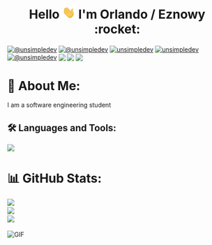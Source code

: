 <h1 align="center">Hello <img src="https://raw.githubusercontent.com/ABSphreak/ABSphreak/master/gifs/Hi.gif" width="30px" >  I'm Orlando / Eznowy :rocket: </h1> 
 
<p align="left">
  <a href="https://www.youtube.com/@unsimpledev" target="blank"><img align="center" src="https://img.shields.io/badge/YouTube-FF0000?style=for-the-badge&logo=youtube&logoColor=white" alt="@unsimpledev"  /></a>
<a href="https://www.tiktok.com/@eznowy?is_from_webapp=1&sender_device=pc" target="blank"><img align="center" src="https://img.shields.io/badge/TikTok-000000?style=for-the-badge&logo=tiktok&logoColor=white" alt="@unsimpledev" /></a> 
<a href="https://www.linkedin.com/in/orlando-meza-negreiros-41382b199/" target="blank"><img align="center" src="https://img.shields.io/badge/LinkedIn-0077B5?style=for-the-badge&logo=linkedin&logoColor=white" alt="unsimpledev"/></a>
<a href="https://www.facebook.com/Eznowy" target="blank"><img align="center" src="https://img.shields.io/badge/Facebook-1877F2?style=for-the-badge&logo=facebook&logoColor=white" alt="unsimpledev"  /></a>
<a href = "mailto:unsimpledev@gmail.com" target="blank"><img align="center" src="https://img.shields.io/badge/Gmail-D14836?style=for-the-badge&logo=gmail&logoColor=white" alt="@unsimpledev"  /></a>
<a href = "mailto:unsimpledev@gmail.com" target="blank"><img align="center" src="https://img.shields.io/badge/website-000000?style=for-the-badge&logo=About.me&logoColor=white"  /></a>
<a href = "mailto:unsimpledev@gmail.com" target="blank"><img align="center" src="https://img.shields.io/badge/Instagram-E4405F?style=for-the-badge&logo=instagram&logoColor=white"  /></a>
<a href = "mailto:unsimpledev@gmail.com" target="blank"><img align="center" src="https://img.shields.io/badge/Twitter-1DA1F2?style=for-the-badge&logo=twitter&logoColor=white"  /></a>
</p>

# 💫 About Me:

I am a software engineering student

## :hammer_and_wrench: Languages and Tools:
<p align="left">
  <a href="https://skillicons.dev">
    <img src="https://skillicons.dev/icons?i=androidstudio,arduino,c,cs,cpp,java,php,dart,flutter,py,dotnet,css,html,js,nodejs,mysql,sqlite,firebase,gtk,git,github,docker,materialui,postman,eclipse,vscode,bash,linux,ai,ps&perline=12" />
  </a>
</p>


# 📊 GitHub Stats:
![](https://github-readme-stats.vercel.app/api?username=Eznowy&theme=dark&hide_border=false&include_all_commits=false&count_private=false)<br/>
![](https://github-readme-streak-stats.herokuapp.com/?user=Eznowy&theme=dark&hide_border=false)<br/>
![](https://github-readme-stats.vercel.app/api/top-langs/?username=Eznowy&theme=dark&hide_border=false&include_all_commits=false&count_private=false&layout=compact)<br/>


<img align="center" alt="GIF" src="https://media.giphy.com/media/MC6eSuC3yypCU/giphy.gif" />
















